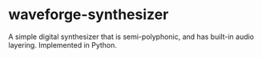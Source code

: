 # waveforge-synthesizer
A simple digital synthesizer that is semi-polyphonic, and has built-in audio layering. Implemented in Python.
